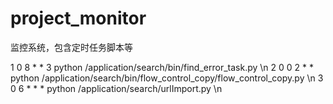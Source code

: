 # project_monitor
监控系统，包含定时任务脚本等

1 0 8 * * 3 python /application/search/bin/find_error_task.py \n
2 0 0 2 * * python /application/search/bin/flow_control_copy/flow_control_copy.py \n
3 0 6 * * * python /application/search/urlImport.py \n
